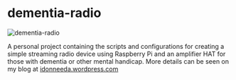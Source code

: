 # dementia-radio

![dementia-radio](https://user-images.githubusercontent.com/3700215/156507272-d2bba754-add1-40f4-8a85-f232544e3153.png)

A personal project containing the scripts and configurations for creating a simple streaming radio device using Raspberry Pi and an amplifier HAT for those with dementia or other mental handicap. More details can be seen on my blog at [idonneeda.wordpress.com](https://idonneeda.wordpress.com/category/dementia-radio/?order=asc)
